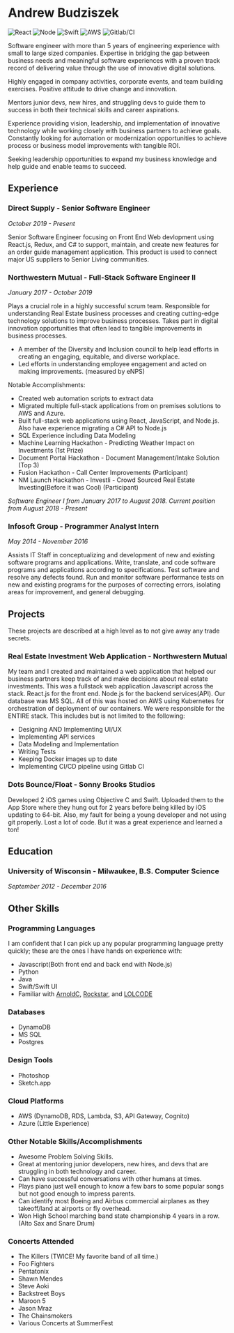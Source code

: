 # Andrew Budziszek
![React](https://www.vectorlogo.zone/logos/reactjs/reactjs-ar21.svg)
![Node](https://www.vectorlogo.zone/logos/nodejs/nodejs-ar21.svg)
![Swift](https://www.vectorlogo.zone/logos/swift/swift-ar21.svg)
![AWS](https://www.vectorlogo.zone/logos/amazon_aws/amazon_aws-ar21.svg)
![Gitlab/CI](https://www.vectorlogo.zone/logos/gitlab/gitlab-ar21.svg)

Software engineer with more than 5 years of engineering experience with small to large sized companies. Expertise in bridging the gap between business needs and meaningful software experiences with a proven track record of delivering value through the use of innovative digital solutions.

Highly engaged in company activities, corporate events, and team building exercises. Positive attitude to drive change and innovation.

Mentors junior devs, new hires, and struggling devs to guide them to success in both their technical skills and career aspirations.

Experience providing vision, leadership, and implementation of innovative technology while working closely with business partners to achieve goals. Constantly looking for automation or modernization opportunities to achieve process or business model improvements with tangible ROI.

Seeking leadership opportunities to expand my business knowledge and help guide and enable teams to succeed. 

## Experience

### Direct Supply - Senior Software Engineer
_October 2019 - Present_

Senior Software Engineer focusing on Front End Web devlopment using React.js, Redux, and C# to support, maintain, and create new features for an order guide management application. This product is used to connect major US suppliers to Senior Living communities. 

### Northwestern Mutual - Full-Stack Software Engineer II
_January 2017 - October 2019_

Plays a crucial role in a highly successful scrum team. Responsible for understanding Real Estate business processes and creating cutting-edge technology solutions to improve business processes. Takes part in digital innovation opportunities that often lead to tangible improvements in business processes.

- A member of the Diversity and Inclusion council to help lead efforts in creating an engaging, equitable, and diverse workplace. 
- Led efforts in understanding employee engagement and acted on making improvements. (measured by eNPS)

Notable Accomplishments:
 - Created web automation scripts to extract data
 - Migrated multiple full-stack applications from on premises solutions to AWS and Azure.
 - Built full-stack web applications using React, JavaScript, and Node.js. Also have experience migrating a C# API to Node.js
 - SQL Experience including Data Modeling
 - Machine Learning Hackathon - Predicting Weather Impact on Investments (1st Prize)
 - Document Portal Hackathon - Document Management/Intake Solution (Top 3)
 - Fusion Hackathon - Call Center Improvements (Participant)
 - NM Launch Hackathon - Investli - Crowd Sourced Real Estate Investing(Before it was Cool) (Participant)

_Software Engineer I from January 2017 to August 2018. Current position from August 2018 - Present_

### Infosoft Group - Programmer Analyst Intern
_May 2014 - November 2016_

Assists IT Staff in conceptualizing and development of new and existing software programs and applications. Write, translate, and code software programs and applications according to specifications. Test software and resolve any defects found. Run and monitor software performance tests on new and existing programs for the purposes of correcting errors, isolating areas for improvement, and general debugging.

## Projects
These projects are described at a high level as to not give away any trade secrets.

### Real Estate Investment Web Application - Northwestern Mutual
My team and I created and maintained a web application that helped our business partners keep track of and make decisions about real estate investments. This was a fullstack web application Javascript across the stack. React.js for the front end. Node.js for the backend services(API). Our database was MS SQL. All of this was hosted on AWS using Kubernetes for orchestration of deployment of our containers. We were responsible for the ENTIRE stack. This includes but is not limited to the following:

* Designing AND Implementing UI/UX
* Implementing API services
* Data Modeling and Implementation
* Writing Tests
* Keeping Docker images up to date
* Implementing CI/CD pipeline using Gitlab CI


### Dots Bounce/Float - Sonny Brooks Studios
Developed 2 iOS games using Objective C and Swift. Uploaded them to the App Store where they hung out for 2 years before being killed by iOS updating to 64-bit. Also, my fault for being a young developer and not using git properly. Lost a lot of code. But it was a great experience and learned a ton!

## Education
### University of Wisconsin - Milwaukee, B.S. Computer Science
_September 2012 - December 2016_

## Other Skills

### Programming Languages
I am confident that I can pick up any popular programming language pretty quickly; these are the ones I have hands on experience with:
* Javascript(Both front end and back end with Node.js)
* Python
* Java
* Swift/Swift UI
* Familiar with [ArnoldC](https://github.com/lhartikk/ArnoldC), [Rockstar](https://github.com/RockstarLang/rockstar), and [LOLCODE](https://github.com/SonnyBrooks/RedditDailyProgrammerChallenges/blob/master/LOLCODE/Challenge239EASY.lol)

### Databases
* DynamoDB
* MS SQL 
* Postgres

### Design Tools
* Photoshop
* Sketch.app

### Cloud Platforms
* AWS (DynamoDB, RDS, Lambda, S3, API Gateway, Cognito)
* Azure (Little Experience)

### Other Notable Skills/Accomplishments
* Awesome Problem Solving Skills.
* Great at mentoring junior developers, new hires, and devs that are struggling in both technology and career. 
* Can have successful conversations with other humans at times.
* Plays piano just well enough to know a few bars to some popular songs but not good enough to impress parents.
* Can identify most Boeing and Airbus commercial airplanes as they takeoff/land at airports or fly overhead. 
* Won High School marching band state championship 4 years in a row. (Alto Sax and Snare Drum)

### Concerts Attended
* The Killers (TWICE! My favorite band of all time.)
* Foo Fighters
* Pentatonix
* Shawn Mendes
* Steve Aoki
* Backstreet Boys
* Maroon 5
* Jason Mraz
* The Chainsmokers
* Various Concerts at SummerFest
